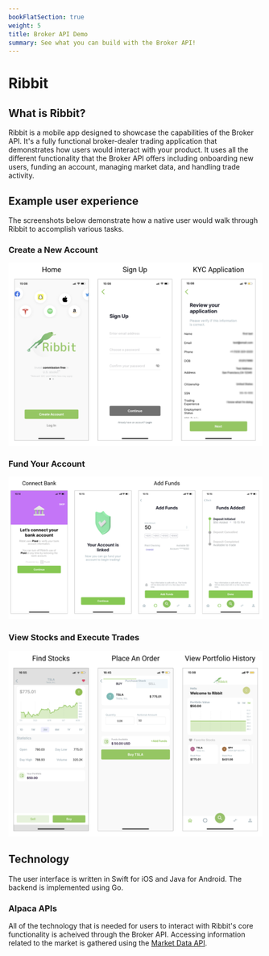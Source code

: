 ```yaml
---
bookFlatSection: true
weight: 5
title: Broker API Demo
summary: See what you can build with the Broker API!
---
```


# Ribbit

## What is Ribbit?
Ribbit is a mobile app designed to showcase the capabilities of the Broker API. It's a fully functional broker-dealer trading application that demonstrates how users would interact with your product. It uses all the different functionality that the Broker API offers including onboarding new users, funding an account, managing market data, and handling trade activity. 

## Example user experience
The screenshots below demonstrate how a native user would walk through Ribbit to accomplish various tasks. 

### **Create a New Account**
![image](./demo_images/Ribbit_Onboarding.png)

### **Fund Your Account**
![image](./demo_images/Ribbit_Funding.png)

### **View Stocks and Execute Trades**
![image](./demo_images/Ribbit_MarketData.png)

## Technology
The user interface is written in Swift for iOS and Java for Android. The backend is implemented using Go. 
### Alpaca APIs
All of the technology that is needed for users to interact with Ribbit's core functionality is acheived through the Broker API. Accessing information related to the market is gathered using the [Market Data API](https://alpaca.markets/docs/broker/market-data/). 
